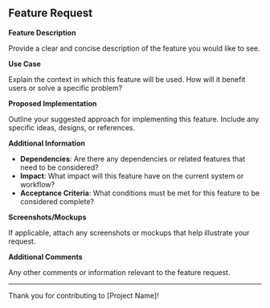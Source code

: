 ## Feature Request

**Feature Description**

Provide a clear and concise description of the feature you would like to see.

**Use Case**

Explain the context in which this feature will be used. How will it benefit users or solve a specific problem?

**Proposed Implementation**

Outline your suggested approach for implementing this feature. Include any specific ideas, designs, or references.

**Additional Information**

- **Dependencies**: Are there any dependencies or related features that need to be considered?
- **Impact**: What impact will this feature have on the current system or workflow?
- **Acceptance Criteria**: What conditions must be met for this feature to be considered complete?

**Screenshots/Mockups**

If applicable, attach any screenshots or mockups that help illustrate your request.

**Additional Comments**

Any other comments or information relevant to the feature request.

---

Thank you for contributing to [Project Name]!
